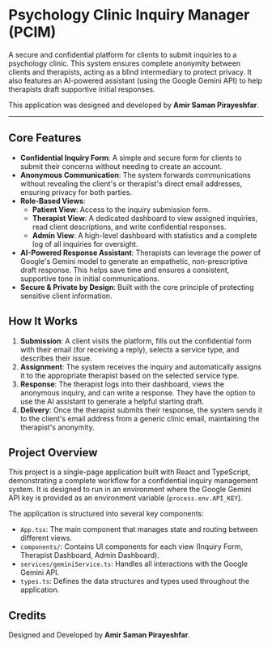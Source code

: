 # Psychology Clinic Inquiry Manager (PCIM)

A secure and confidential platform for clients to submit inquiries to a psychology clinic. This system ensures complete anonymity between clients and therapists, acting as a blind intermediary to protect privacy. It also features an AI-powered assistant (using the Google Gemini API) to help therapists draft supportive initial responses.

This application was designed and developed by **Amir Saman Pirayeshfar**.

---

## Core Features

-   **Confidential Inquiry Form**: A simple and secure form for clients to submit their concerns without needing to create an account.
-   **Anonymous Communication**: The system forwards communications without revealing the client's or therapist's direct email addresses, ensuring privacy for both parties.
-   **Role-Based Views**:
    -   **Patient View**: Access to the inquiry submission form.
    -   **Therapist View**: A dedicated dashboard to view assigned inquiries, read client descriptions, and write confidential responses.
    -   **Admin View**: A high-level dashboard with statistics and a complete log of all inquiries for oversight.
-   **AI-Powered Response Assistant**: Therapists can leverage the power of Google's Gemini model to generate an empathetic, non-prescriptive draft response. This helps save time and ensures a consistent, supportive tone in initial communications.
-   **Secure & Private by Design**: Built with the core principle of protecting sensitive client information.

## How It Works

1.  **Submission**: A client visits the platform, fills out the confidential form with their email (for receiving a reply), selects a service type, and describes their issue.
2.  **Assignment**: The system receives the inquiry and automatically assigns it to the appropriate therapist based on the selected service type.
3.  **Response**: The therapist logs into their dashboard, views the anonymous inquiry, and can write a response. They have the option to use the AI assistant to generate a helpful starting draft.
4.  **Delivery**: Once the therapist submits their response, the system sends it to the client's email address from a generic clinic email, maintaining the therapist's anonymity.

## Project Overview

This project is a single-page application built with React and TypeScript, demonstrating a complete workflow for a confidential inquiry management system. It is designed to run in an environment where the Google Gemini API key is provided as an environment variable (`process.env.API_KEY`).

The application is structured into several key components:
-   `App.tsx`: The main component that manages state and routing between different views.
-   `components/`: Contains UI components for each view (Inquiry Form, Therapist Dashboard, Admin Dashboard).
-   `services/geminiService.ts`: Handles all interactions with the Google Gemini API.
-   `types.ts`: Defines the data structures and types used throughout the application.

## Credits

Designed and Developed by **Amir Saman Pirayeshfar**.
